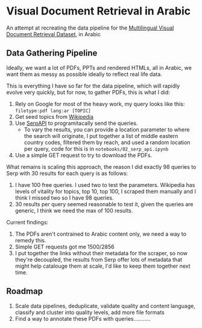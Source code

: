 # Visual Document Retrieval in Arabic

An attempt at recreating the data pipeline for the [Multilingual Visual Document Retrieval Dataset](https://huggingface.co/datasets/llamaindex/vdr-multilingual-train), in Arabic

## Data Gathering Pipeline

Ideally, we want a lot of PDFs, PPTs and rendered HTMLs, all in Arabic, we want them as messy as possible ideally to reflect real life data.

This is everything I have so far for the data pipeline, which will rapidly evolve very quickly, but for now, to gather PDFs, this is what I did:

1. Rely on Google for most of the heavy work, my query looks like this: `filetype:pdf lang:ar [TOPIC]`
2. Get seed topics from [Wikipedia](https://en.wikipedia.org/wiki/Wikipedia:Vital_articles/Level/2)
3. Use [SerpAPI](https://serpapi.com/search-api) to programitacally send the queries.
    - To vary the results, you can provide a location parameter to where the search will originate, I put together a list of middle eastern country codes, filtered them by reach, and used a random location per query, code for this is in `notebooks/02_serp_api.ipynb`
4. Use a simple GET request to try to download the PDFs.

What remains is scaling this approach, the reason I did exactly 98 queries to Serp with 30 results for each query is as follows:
1. I have 100 free queries. I used two to test the parameters. Wikipedia has levels of vitality for topics, top 10, top 100, I scraped them manually and I think I missed two so I have 98 queries.
2. 30 results per query seemed reasonable to test it, given the queries are generic, I think we need the max of 100 results.

Current findings:
1. The PDFs aren't contrained to Arabic content only, we need a way to remedy this.
2. Simple GET requests got me 1500/2856
3. I put together the links without their metadata for the scraper, so now they're decoupled, the results from Serp offer lots of metadata that might help catalouge them at scale, I'd like to keep them together next time.

## Roadmap
1. Scale data pipelines, deduplicate, validate quality and content language, classify and cluster into quality levels, add more file formats
2. Find a way to annotate these PDFs with queries...........
